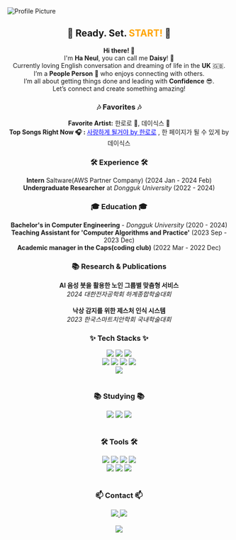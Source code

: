 
<img src="https://github.com/cie10/cie10/raw/main/images/background(1).png" alt="Profile Picture"  />

<div align="center">
  <h2><b>🚀 Ready. Set. <span style="color:#FFA500;">START!</span> 🚀</b></h2>
</div>

<div align="center">

**Hi there! 👋**  
I'm **Ha Neul**, you can call me **Daisy**! 🌼  <br>
Currently loving English conversation and dreaming of life in the **UK** 🇬🇧. <br>
I’m a **People Person** 👥 who enjoys connecting with others.<br>
I’m all about getting things done and leading with **Confidence** 😎.<br>
Let’s connect and create something amazing!

</div>

<h3 align="center">🎶 Favorites 🎶</h3>
<div align="center">
  <strong>Favorite Artist:</strong>  한로로 🎸, 데이식스 🎤 <br>
  <strong>Top Songs Right Now 🎧 :  </strong>
   <a href="https://www.youtube.com/watch?v=h0KIWaUEIgQ" style="color:blue;">사랑하게 될거야 by 한로로</a> , 한 페이지가 될 수 있게 by 데이식스 <br>
   
   

   
</div>



<h3 align="center">🛠 Experience 🛠</h3>
<div align="center">
  <strong>Intern</strong> Saltware(AWS Partner Company) (2024 Jan - 2024 Feb)<br>
  <strong>Undergraduate Researcher</strong> at <em>Dongguk University</em> (2022 - 2024)<br>
</div>

<h3 align="center">🎓 Education 🎓</h3>

<div align="center">
  <strong>Bachelor's in Computer Engineering</strong> - <em>Dongguk University</em> (2020 - 2024)<br>
  <strong>Teaching Assistant for 'Computer Algorithms and Practice'</strong> (2023 Sep - 2023 Dec)<br>
  <strong>Academic manager in the Caps(coding club)</strong> (2022 Mar - 2022 Dec)<br>
</div>


<h3 align="center">📚 Research & Publications</h3>

<div align="center">
  <strong>AI 음성 봇을 활용한 노인 그룹별 맞춤형 서비스</strong><br>
  <em>2024 대한전자공학회 하계종합학술대회</em><br>
  <br>
  <strong>낙상 감지를 위한 제스처 인식 시스템</strong><br>
  <em>2023 한국스마트치안학회 국내학술대회</em><br>
</div>

<!--내용 부분-->
<h3 align="center">✨ Tech Stacks ✨</h3>

<!-- 프론트 부분 (HTML, CSS, JavaScript) -->
<div align="center">
  <img src="https://img.shields.io/badge/html5-E34F26.svg?style=for-the-badge&logo=html5&logoColor=white" />
  <img src="https://img.shields.io/badge/css3-1572B6.svg?style=for-the-badge&logo=css3&logoColor=white" />
  <img src="https://img.shields.io/badge/javascript-F7DF1E.svg?style=for-the-badge&logo=javascript&logoColor=20232a" />
</div>

<!-- 백엔드 부분 (파이썬, 장고, 자바, 스프링) -->
<div align="center">
  <img src="https://img.shields.io/badge/python-3670A0?style=for-the-badge&logo=python&logoColor=ffdd54" />
  <img src="https://img.shields.io/badge/django-092E20?style=for-the-badge&logo=django&logoColor=white" />
  <img src="https://img.shields.io/badge/java-007396?style=for-the-badge&logo=java&logoColor=white" />    <img src="https://img.shields.io/badge/spring-6DB33F?style=for-the-badge&logo=spring&logoColor=white" />
</div>

<!-- 클라우드 부분 (AWS) -->
<div align="center">
<img src="https://img.shields.io/badge/Amazon_AWS-232F3E?style=for-the-badge&logo=amazon-aws&logoColor=white" />

</div>

<br>

<h3 align="center">📚 Studying 📚</h3>
<!-- 요새 공부하는 것 react, spring, aws --> 
<div align="center">
  <img src="https://img.shields.io/badge/react-20232a.svg?style=for-the-badge&logo=react&logoColor=61DAFB" />
  <img src="https://img.shields.io/badge/spring-6DB33F?style=for-the-badge&logo=spring&logoColor=white" />
  <img src="https://img.shields.io/badge/Amazon_AWS-232F3E?style=for-the-badge&logo=amazon-aws&logoColor=white" />

</div>

<br>

<h3 align="center">🛠 Tools 🛠</h3>
<div align="center">
  <img src="https://img.shields.io/badge/git-F05033.svg?style=for-the-badge&logo=git&logoColor=white" />
  <img src="https://img.shields.io/badge/github-181717.svg?style=for-the-badge&logo=github&logoColor=white" />
  <img src="https://img.shields.io/badge/Notion-F3F3F3.svg?style=for-the-badge&logo=notion&logoColor=black" />
  <img src="https://img.shields.io/badge/Slack-4A154B?style=for-the-badge&logo=Slack&logoColor=white">
</div>

<!--툴: vscode, intellij, jupyter -->
<div align="center">
  <img src="https://img.shields.io/badge/VSCode-2C2C32.svg?style=for-the-badge&logo=visual-studio-code&logoColor=22ABF3" />
  <img src="https://img.shields.io/badge/IntelliJ_IDEA-000000?style=for-the-badge&logo=intellijidea&logoColor=white" />
  <img src="https://img.shields.io/badge/jupyter-2C2C32.svg?style=for-the-badge&logo=jupyter&logoColor=F37726" />
</div>

<br>

<h3 align="center">📫 Contact 📫</h3>
<div align="center">
  <a href="mailto:leesky0075@dgu.ac.kr">
    <img
      src="https://img.shields.io/badge/leesky0075@dgu.ac.kr-D14836?style=for-the-badge&logo=gmail&logoColor=white"/>
  </a>
  <a href="https://www.instagram.com/cielo__76?igsh=MXMxMnU2czRvMnF6YQ%3D%3D&utm_source=qr">
  <img src="https://img.shields.io/badge/Instagram-E4405F?style=for-the-badge&logo=instagram&logoColor=white" />
  </a>
</div>

<br>

<div align="center">
  <img src="https://github-readme-stats.vercel.app/api/top-langs/?username=cie10&show_icons=true&hide_border=true&title_color=004386&icon_color=004386&layout=compact" />
</div>
